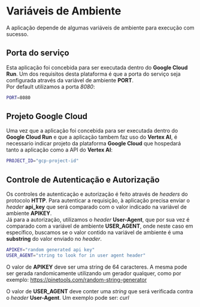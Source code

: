 # Variáveis de Ambiente

A aplicação depende de algumas variáveis de ambiente para execução com sucesso.

## Porta do serviço
Esta aplicação foi concebida para ser executada dentro do **Google Cloud Run**. Um dos requisitos desta plataforma é que a porta do serviço seja configurada através da variável de ambiente **PORT**.  
Por default utilizamos a porta *8080*:
```bash
PORT=8080
```

## Projeto Google Cloud
Uma vez que a aplicação foi concebida para ser executada dentro do **Google Cloud Run** e que a aplicação tambem faz uso do **Vertex AI**, é necessario indicar projeto da plataforma **Google Cloud** que hospedará tanto a aplicação como a API do **Vertex AI**:
```bash
PROJECT_ID="gcp-project-id"
```

## Controle de Autenticação e Autorização
Os controles de autenticação e autorização é feito através de *headers* do protocolo **HTTP**. Para autenticar a requisição, à aplicação precisa enviar o *header* **api_key** que será comparado com o valor indicado na variável de ambiente **APIKEY**.  
Já para a autorização, utilizamos o *header* **User-Agent**, que por sua vez é comparado com a variável de ambiente **USER_AGENT**, onde neste caso em específico, buscamos se o valor contido na variável de ambiente é uma **substring** do valor enviado no *header*.

```bash
APIKEY="random generated api key"
USER_AGENT="string to look for in user agent header"
```

O valor de **APIKEY** deve ser uma string de 64 caracteres. A mesma pode ser gerada randomicamente utilizando um gerador qualquer, como por exemplo: https://pinetools.com/random-string-generator

O valor de **USER_AGENT** deve conter uma *string* que será verificada contra o *header* **User-Agent**. Um exemplo pode ser: *curl*
